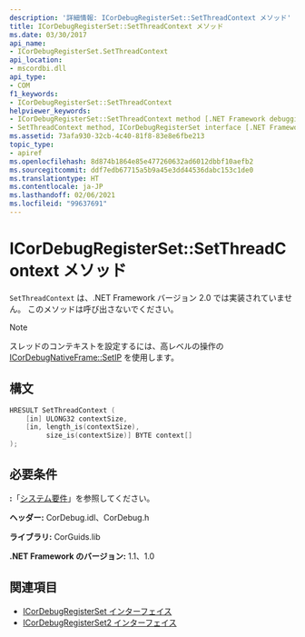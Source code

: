 ```yaml
---
description: '詳細情報: ICorDebugRegisterSet::SetThreadContext メソッド'
title: ICorDebugRegisterSet::SetThreadContext メソッド
ms.date: 03/30/2017
api_name:
- ICorDebugRegisterSet.SetThreadContext
api_location:
- mscordbi.dll
api_type:
- COM
f1_keywords:
- ICorDebugRegisterSet::SetThreadContext
helpviewer_keywords:
- ICorDebugRegisterSet::SetThreadContext method [.NET Framework debugging]
- SetThreadContext method, ICorDebugRegisterSet interface [.NET Framework debugging]
ms.assetid: 73afa930-32cb-4c40-81f8-83e8e6fbe213
topic_type:
- apiref
ms.openlocfilehash: 8d874b1864e85e477260632ad6012dbbf10aefb2
ms.sourcegitcommit: ddf7edb67715a5b9a45e3dd44536dabc153c1de0
ms.translationtype: HT
ms.contentlocale: ja-JP
ms.lasthandoff: 02/06/2021
ms.locfileid: "99637691"
---
```

# <a name="icordebugregistersetsetthreadcontext-method"></a>ICorDebugRegisterSet::SetThreadContext メソッド

`SetThreadContext` は、.NET Framework バージョン 2.0 では実装されていません。 このメソッドは呼び出さないでください。  
  
> [!NOTE]
> スレッドのコンテキストを設定するには、高レベルの操作の [ICorDebugNativeFrame::SetIP](icordebugnativeframe-setip-method.md) を使用します。  
  
## <a name="syntax"></a>構文  
  
```cpp  
HRESULT SetThreadContext (  
    [in] ULONG32 contextSize,  
    [in, length_is(contextSize),  
         size_is(contextSize)] BYTE context[]  
);  
```  
  
## <a name="requirements"></a>必要条件  

 **:**「[システム要件](../../get-started/system-requirements.md)」を参照してください。  
  
 **ヘッダー:** CorDebug.idl、CorDebug.h  
  
 **ライブラリ:** CorGuids.lib  
  
 **.NET Framework のバージョン:** 1.1、1.0  
  
## <a name="see-also"></a>関連項目

- [ICorDebugRegisterSet インターフェイス](icordebugregisterset-interface.md)
- [ICorDebugRegisterSet2 インターフェイス](icordebugregisterset2-interface.md)
